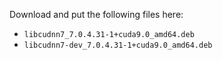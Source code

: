 Download and put the following files here:

* `libcudnn7_7.0.4.31-1+cuda9.0_amd64.deb`
* `libcudnn7-dev_7.0.4.31-1+cuda9.0_amd64.deb`
